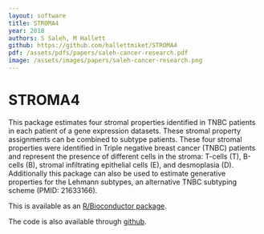 ```yaml
---
layout: software
title: STROMA4
year: 2018
authors: S Saleh, M Hallett
github: https://github.com/hallettmiket/STROMA4
pdf: /assets/pdfs/papers/saleh-cancer-research.pdf
image: /assets/images/papers/saleh-cancer-research.png
---
```


# STROMA4 

This package estimates four stromal properties identified in TNBC patients in each patient of a gene expression datasets. These stromal property assignments can be combined to subtype patients. These four stromal properties were identified in Triple negative breast cancer (TNBC) patients and represent the presence of different cells in the stroma: T-cells (T), B-cells (B), stromal infiltrating epithelial cells (E), and desmoplasia (D). Additionally this package can also be used to estimate generative properties for the Lehmann subtypes, an alternative TNBC subtyping scheme (PMID: 21633166).


This is available as an [R/Bioconductor package](https://www.bioconductor.org/packages/release/bioc/html/STROMA4.html).

The code is also available through [github](https://github.com/hallettmiket/STROMA4).